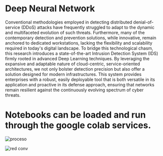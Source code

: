 # Deep Neural Network



Conventional methodologies employed in detecting distributed denial-of-service (DDoS) attacks have frequently struggled to adapt to the dynamic and multifaceted evolution of such threats. Furthermore, many of the contemporary detection and prevention solutions, while innovative, remain anchored to dedicated workstations, lacking the flexibility and scalability required in today's digital landscape. To bridge this technological chasm, this research introduces a state-of-the-art Intrusion Detection System (IDS) firmly rooted in advanced Deep Learning techniques. By leveraging the expansive and adaptable nature of cloud-centric, service-oriented architectures, we not only bolster detection precision but also offer a solution designed for modern infrastructures. This system provides enterprises with a robust, easily deployable tool that is both versatile in its application and proactive in its defense approach, ensuring that networks remain resilient against the continuously evolving spectrum of cyber threats.

# Notebooks can be loaded and run through the google colab services.

![proceso](https://github.com/fabian692/redes-neuronales-tesis/assets/57039323/057be3e5-d31b-44bc-97b9-953dfb2acb8d)

![red conv](https://github.com/fabian692/redes-neuronales-tesis/assets/57039323/599285bc-51cc-4e2c-9491-294064cb2a69)


